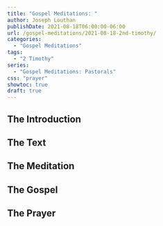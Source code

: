 ```yaml
---
title: "Gospel Meditations: "
author: Joseph Louthan
publishDate: 2021-08-18T06:00:00-06:00
url: /gospel-meditations/2021-08-18-2nd-timothy/
categories:
  - "Gospel Meditations"
tags:
  - "2 Timothy"
series:
  - "Gospel Meditations: Pastorals"
css: "prayer"
showtoc: true
draft: true
---
```

## The Introduction

## The Text


## The Meditation


## The Gospel

## The Prayer

<div style="font-variant: small-caps;">

</div>
&nbsp;

```text

```
